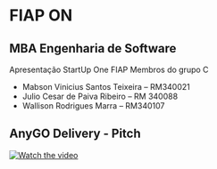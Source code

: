 # FIAP ON
## MBA Engenharia de Software

Apresentação StartUp One FIAP
Membros do grupo C
- Mabson Vinicius Santos Teixeira – RM340021
- Julio Cesar de Paiva Ribeiro – RM 340088
- Wallison Rodrigues Marra – RM340107

## AnyGO Delivery - Pitch
[![Watch the video](https://img.youtube.com/vi/T-D1KVIuvjA/maxresdefault.jpg)](https://youtu.be/T-D1KVIuvjA)

